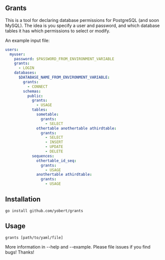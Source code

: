 Grants
------

This is a tool for declaring database permissions for PostgreSQL (and soon MySQL).
The idea is you specify a user and password, and which database tables it has which
permissions to select or modify.

An example input file:

```yaml
users:
  myuser:
    password: $PASSWORD_FROM_ENVIRONMENT_VARIABLE
    grants:
      - LOGIN
    databases:
      $DATABASE_NAME_FROM_ENVIRONMENT_VARIABLE:
        grants:
          - CONNECT
        schemas:
          public:
            grants:
              - USAGE
            tables:
              sometable:
                grants:
                  - SELECT
              othertable anothertable athirdtable:
                grants:
                  - SELECT
                  - INSERT
                  - UPDATE
                  - DELETE
            sequences:
              othertable_id_seq:
                grants:
                  - USAGE
              anothertable athirdtable:
                grants:
                  - USAGE
```

Installation
------------

    go install github.com/yobert/grants

Usage
-----

    grants [path/to/yaml/file]

More information in --help and --example. Please file issues if you find bugs! Thanks!
